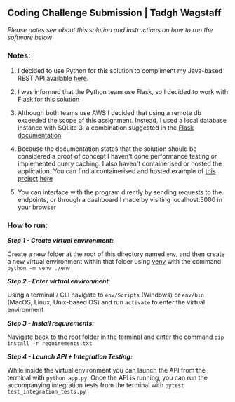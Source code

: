 ## Coding Challenge Submission | Tadgh Wagstaff

*Please notes see about this solution and instructions on how to run the software below*

### Notes: 

1) I decided to use Python for this solution to compliment my Java-based REST API available [here](https://github.com/TadghW/pprRank). 

2) I was informed that the Python team use Flask, so I decided to work with Flask for this solution

2) Although both teams use AWS I decided that using a remote db exceeded the scope of this assignment. Instead, I used a local database instance with SQLite 3, a combination suggested in the [Flask documentation](https://flask.palletsprojects.com/en/2.2.x/patterns/sqlite3/)

3) Because the documentation states that the solution should be considered a proof of concept I haven't done performance testing or implemented query caching. I also haven't containerised or hosted the application. You can find a containerised and hosted example of [this project](https://github.com/TadghW/pprRank) [here](https://headphones.science)

4) You can interface with the program directly by sending requests to the endpoints, or through a dashboard I made by visiting localhost:5000 in your browser

### How to run: 

_**Step 1 - Create virtual environment:**_ 

Create a new folder at the root of this directory named ``env``, and then create a new virtual environment within that folder using [venv](https://docs.python.org/3/library/venv.html#module-venv) with the command ``python -m venv ./env``

_**Step 2 - Enter virtual environment:**_ 

Using a terminal / CLI navigate to ``env/Scripts`` (Windows) or ``env/bin`` (MacOS, Linux, Unix-based OS) and run `activate` to enter the virtual environment 

_**Step 3 - Install requirements:**_ 

Navigate back to the root folder in the terminal and enter the command `pip install -r requirements.txt`

_**Step 4 - Launch API + Integration Testing:**_ 

While inside the virtual environment you can launch the API from the terminal with `python app.py`. Once the API is running, you can run the accompanying integration tests from the terminal with `pytest test_integration_tests.py`

